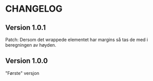 # CHANGELOG

## Version 1.0.1
Patch: Dersom det wrappede elementet har margins så tas de med i beregningen av høyden.

## Version 1.0.0
"Første" versjon
